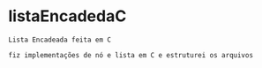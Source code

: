 # listaEncadedaC
    Lista Encadeada feita em C
    
    fiz implementações de nó e lista em C e estruturei os arquivos
    

